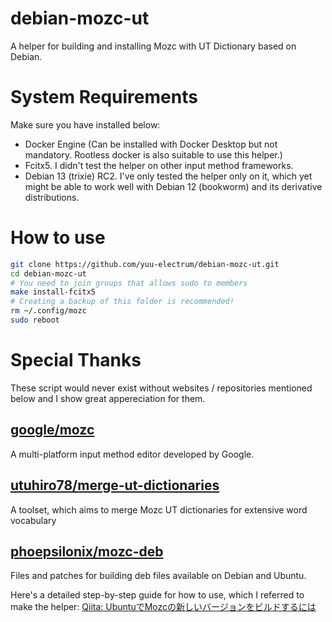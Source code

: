 # debian-mozc-ut

A helper for building and installing Mozc with UT Dictionary based on Debian.

# System Requirements

Make sure you have installed below:

- Docker Engine (Can be installed with Docker Desktop but not mandatory. Rootless docker is also suitable to use this helper.)
- Fcitx5. I didn't test the helper on other input method frameworks.
- Debian 13 (trixie) RC2. I've only tested the helper only on it, which yet might be able to work well with Debian 12 (bookworm) and its derivative distributions.

# How to use

```bash
git clone https://github.com/yuu-electrum/debian-mozc-ut.git
cd debian-mozc-ut
# You need to join groups that allows sudo to members
make install-fcitx5
# Creating a backup of this folder is recommended!
rm ~/.config/mozc
sudo reboot
```

# Special Thanks

These script would never exist without websites / repositories mentioned below and I show great appereciation for them.

## [google/mozc](https://github.com/google/mozc)

A multi-platform input method editor developed by Google.

## [utuhiro78/merge-ut-dictionaries](https://github.com/utuhiro78/merge-ut-dictionaries)

A toolset, which aims to merge Mozc UT dictionaries for extensive word vocabulary

## [phoepsilonix/mozc-deb](https://github.com/phoepsilonix/mozc-deb)

Files and patches for building deb files available on Debian and Ubuntu.

Here's a detailed step-by-step guide for how to use, which I referred to make the helper: [Qiita: UbuntuでMozcの新しいバージョンをビルドするには](https://qiita.com/phoepsilonix/items/613ff9f904c5dae8a183)